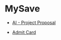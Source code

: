 # MySave

- [AI - Project Proposal](https://drive.google.com/drive/folders/1QzsT6tOlUMakrY3d6v-qKHwuVDTjLRTn?usp=sharing)

- [Admit Card](https://drive.google.com/drive/folders/18deGxcgBOKp4L_yDeTmX0zzSBJrCHZdW?usp=sharing)
 
